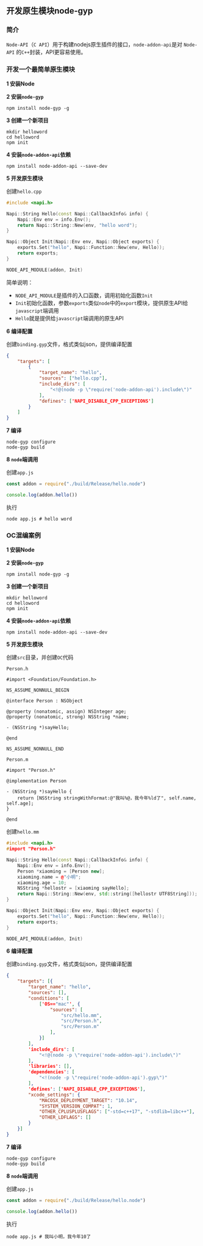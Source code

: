 ## 开发原生模块node-gyp

### 简介

`Node-API`（`C API`）用于构建nodejs原生插件的接口，`node-addon-api`是对 `Node-API` 的`C++`封装，API更容易使用。

### 开发一个最简单原生模块

**1 安装Node**

**2 安装`node-gyp`**

```shell
npm install node-gyp -g
```

**3 创建一个新项目**

```shell
mkdir helloword
cd helloword
npm init
```

**4 安装`node-addon-api`依赖**

```shell
npm install node-addon-api --save-dev
```

**5 开发原生模块**

创建`hello.cpp`

```c++
#include <napi.h>

Napi::String Hello(const Napi::CallbackInfo& info) {
	Napi::Env env = info.Env();
	return Napi::String::New(env, "hello word");
}

Napi::Object Init(Napi::Env env, Napi::Object exports) {
	exports.Set("hello", Napi::Function::New(env, Hello));
	return exports;
}

NODE_API_MODULE(addon, Init)
```

简单说明：

- `NODE_API_MODULE`是插件的入口函数，调用初始化函数`Init`
- `Init`初始化函数，参数`exports`类似`node`中的`export`模块，提供原生API给`javascript`端调用
- `Hello`就是提供给`javascript`端调用的原生API

**6 编译配置**

创建`binding.gyp`文件，格式类似json，提供编译配置

```json
{ 
    "targets": [ 
        { 
            "target_name": "hello", 
            "sources": ["hello.cpp"],
            "include_dirs": [
                "<!@(node -p \"require('node-addon-api').include\")"
            ],
            "defines": ['NAPI_DISABLE_CPP_EXCEPTIONS']
        }
    ]
}
```

**7 编译**

```shell
node-gyp configure
node-gyp build
```

**8 `node`端调用**

创建`app.js`

```javascript
const addon = require("./build/Release/hello.node")

console.log(addon.hello())
```

执行

```shell
node app.js # hello word
```

### OC混编案例

**1 安装Node**

**2 安装`node-gyp`**

```shell
npm install node-gyp -g
```

**3 创建一个新项目**

```shell
mkdir helloword
cd helloword
npm init
```

**4 安装`node-addon-api`依赖**

```shell
npm install node-addon-api --save-dev
```

**5 开发原生模块**

创建`src`目录，并创建`OC`代码

`Person.h`

```object-c
#import <Foundation/Foundation.h>

NS_ASSUME_NONNULL_BEGIN

@interface Person : NSObject

@property (nonatomic, assign) NSInteger age;
@property (nonatomic, strong) NSString *name;

- (NSString *)sayHello;

@end

NS_ASSUME_NONNULL_END
```

`Person.m`

```object-c
#import "Person.h"

@implementation Person

- (NSString *)sayHello {
    return [NSString stringWithFormat:@"我叫%@，我今年%ld了", self.name, self.age];
}

@end
```

创建`hello.mm`

```c++
#include <napi.h>
#import "Person.h"

Napi::String Hello(const Napi::CallbackInfo& info) { 
    Napi::Env env = info.Env();
    Person *xiaoming = [Person new];
    xiaoming.name = @"小明";
    xiaoming.age = 10;
    NSString *hellostr = [xiaoming sayHello];
    return Napi::String::New(env, std::string([hellostr UTF8String])); 
} 

Napi::Object Init(Napi::Env env, Napi::Object exports) { 
    exports.Set("hello", Napi::Function::New(env, Hello));
    return exports; 
}

NODE_API_MODULE(addon, Init)
```

**6 编译配置**

创建`binding.gyp`文件，格式类似json，提供编译配置

```json
{
    "targets": [{
        "target_name": "hello",
        "sources": [],
        "conditions": [
            ['OS=="mac"', {
                "sources": [
                    "src/hello.mm",
                    "src/Person.h",
                    "src/Person.m"
                ],
            }]
        ],
        'include_dirs': [
            "<!@(node -p \"require('node-addon-api').include\")"
        ],
        'libraries': [],
        'dependencies': [
            "<!(node -p \"require('node-addon-api').gyp\")"
        ],
        'defines': ['NAPI_DISABLE_CPP_EXCEPTIONS'],
        "xcode_settings": {
            "MACOSX_DEPLOYMENT_TARGET": "10.14",
            "SYSTEM_VERSION_COMPAT": 1,
            "OTHER_CPLUSPLUSFLAGS": ["-std=c++17", "-stdlib=libc++"],
            "OTHER_LDFLAGS": []
        }
    }]
}
```

**7 编译**

```shell
node-gyp configure
node-gyp build
```

**8 `node`端调用**

创建`app.js`

```javascript
const addon = require("./build/Release/hello.node")

console.log(addon.hello())
```

执行

```shell
node app.js # 我叫小明，我今年10了
```





